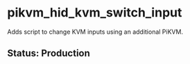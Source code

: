 # pikvm_hid_kvm_switch_input

Adds script to change KVM inputs using an additional PiKVM.

## Status: Production

